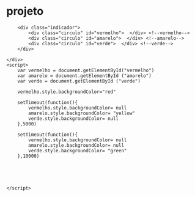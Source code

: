 # projeto
<!DOCTYPE html>
<html lang="pt-br">
<head>
    <meta charset="UTF-8">
    <meta http-equiv="X-UA-Compatible" content="IE=edge">
    <meta name="viewport" content="width=device-width, initial-scale=1.0">
    <link rel="stylesheet" type="text/css" href="stylesema.css"/>
    <title>Document</title>
</head>
<body>
    <div>
    
        <div class="indicador">
            <div class="circulo" id="vermelho">  </div> <!--vermelho-->
            <div class="circulo" id="amarelo">  </div> <!--amarelo-->
            <div class="circulo" id="verde">  </div> <!--verde-->
        </div>
    
    </div>
    <script>
        var vermelho = document.getElementById("vermelho")
        var amarelo = document.getElementById ("amarelo")
        var verde = document.getElementById ("verde")

        vermelho.style.backgroundColor="red"
        
        setTimeout(function(){
            vermelho.style.backgroundColor= null
            amarelo.style.backgroundColor= "yellow"
            verde.style.backgroundColor= null
        },5000)

        setTimeout(function(){
            vermelho.style.backgroundColor= null
            amarelo.style.backgroundColor= null
            verde.style.backgroundColor= "green"
        },10000)





    </script>

    

</body>
</html>